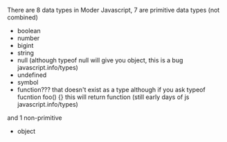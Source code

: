 

There are 8 data types in Moder Javascript, 7 are primitive data types (not combined)

- boolean
- number
- bigint
- string
- null (although typeof null will give you object, this is a bug javascript.info/types)
- undefined
- symbol
- function??? that doesn't exist as a type although if you ask typeof fucntion foo() {} this will return function (still early days of js javascript.info/types)

and 1 non-primitive

- object